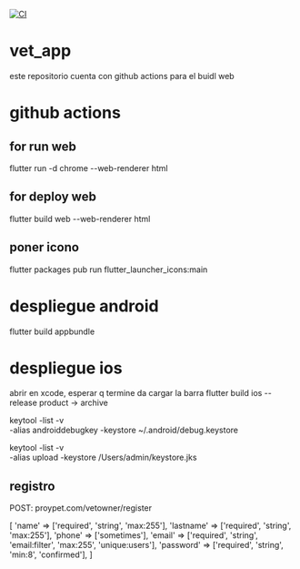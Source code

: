 [![CI](https://github.com/joalmr/veterinary_app/actions/workflows/ci.yml/badge.svg?branch=master)](https://github.com/joalmr/veterinary_app/actions/workflows/ci.yml)

# vet_app

este repositorio cuenta con github actions para el buidl web

# github actions

## for run web
flutter run -d chrome --web-renderer html

## for deploy web
flutter build web --web-renderer html

## poner icono
flutter packages pub run flutter_launcher_icons:main

# despliegue android
flutter build appbundle

# despliegue ios 
abrir en xcode, esperar q termine da cargar la barra
flutter build ios --release
product -> archive

keytool -list -v \
-alias androiddebugkey -keystore ~/.android/debug.keystore


keytool -list -v \
-alias upload -keystore /Users/admin/keystore.jks



## registro
POST: proypet.com/vetowner/register

[
    'name' => ['required', 'string', 'max:255'],
    'lastname' => ['required', 'string', 'max:255'],
    'phone' => ['sometimes'],
    'email' => ['required', 'string', 'email:filter', 'max:255', 'unique:users'],
    'password' => ['required', 'string', 'min:8', 'confirmed'],
]